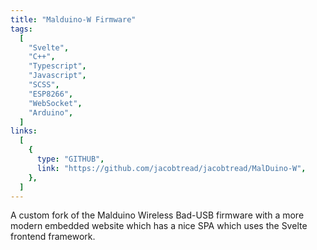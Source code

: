 ```yaml
---
title: "Malduino-W Firmware"
tags:
  [
    "Svelte",
    "C++",
    "Typescript",
    "Javascript",
    "SCSS",
    "ESP8266",
    "WebSocket",
    "Arduino",
  ]
links:
  [
    {
      type: "GITHUB",
      link: "https://github.com/jacobtread/jacobtread/MalDuino-W",
    },
  ]
---
```


A custom fork of the Malduino Wireless Bad-USB firmware with a more modern embedded
website which has a nice SPA which uses the Svelte frontend framework.
